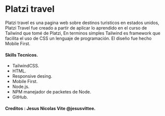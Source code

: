# Platzi travel

Platzi travel es una pagina web sobre destinos turisticos en estados unidos, Platzi Travel fue creado a partir de aplicar lo aprendido en el curso de Tailwind que tomé de Platzi, En terminos simples Tailwind es framework que facilita el uso de CSS un lenguaje de programación. El diseño fue hecho Mobile First.

#### Skills Tecnicos.
- TailwindCSS.
- HTML.
- Responsive desing.
- Mobile First.
- Node.js.
- NPM manejador de packetes de Node.
- GitHub.


#### Creditos : Jesus Nicolas Vite @jesusvittee.
